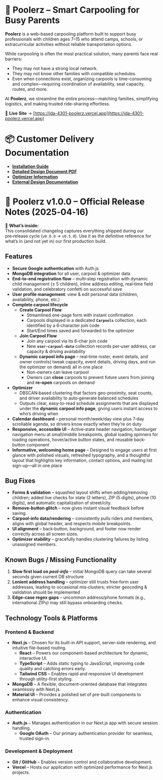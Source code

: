 # 🚗 Poolerz – Smart Carpooling for Busy Parents

**Poolerz** is a web-based carpooling platform built to support busy professionals with children ages 7–15 who attend camps, schools, or extracurricular activities without reliable transportation options.

While carpooling is often the most practical solution, many parents face real barriers:
- They may not have a strong local network.
- They may not know other families with compatible schedules.
- Even when connections exist, organizing carpools is time-consuming and complex—requiring coordination of availability, seat capacity, routes, and more.

At **Poolerz**, we streamline the entire process—matching families, simplifying logistics, and making trusted ride-sharing effortless.

📍 **Live Site** → [https://jda-4301-poolerz.vercel.app](https://jda-4301-poolerz.vercel.app)


# 📦 Customer Delivery Documentation

- [**Installation Guide**](https://github.com/tylerrcady/JID-4301-Poolerz/blob/dev/installation-guide/InstallingGuide.md#-poolerz-installation-guide)  
- [**Detailed Design Document PDF**](https://www.dropbox.com/scl/fi/7o2o03pip2tvjjkvcyy1u/Final_Detailed_Design_Document.pdf?rlkey=q8k231wviemwzzjhkjn41b18r&e=1&st=0rn83a8y&dl=0)  
- [**Optimizer Information**](https://poolerz.mintlify.app/optimization)
- [**External Design Documentation**](https://poolerz.mintlify.app/design/terminology)


# 📘 Poolerz v1.0.0 – Official Release Notes (2025‑04‑16)

📄 **What’s inside:**  
This consolidated changelog captures everything shipped during our pre‑release cycle (`v0.0.0` → `v0.5.0`). Use it as the definitive reference for what’s in (and not yet in) our first production build.

## Features
- **Secure Google authentication** with Auth.js
- **MongoDB integration** for all user, carpool & optimizer data    
- **End-to-end registration flow** – multi‑step registration with dynamic child management (≤ 5 children), inline address editing, real‑time field validation, and celebratory confetti on successful save
- **User profile management**: view & edit personal data (children, availability, phone, etc.)
- **Complete carpool lifecycle**
  - **Create Carpool Flow**
      - Streamlined one-page form with instant confirmation
      - Carpools displayed in a dedicated **`Carpools`** collection, each identified by a 6‑character join code  
      - Start/End times saved and forwarded to the optimizer
  - **Join Carpool Flow**
     - Join any carpool via its 6-char join code  
     - New **`user‑carpool‑data`** collection records per‑user address, car capacity & driving availability
   - **Dynamic carpool info page**
     – real‑time roster, event details, and owner controls( tweak capacity, event details, driving days, and run the optimizer on demand) all in one place
     - Non-owners can leave carpool
     - Owners can **close** carpools to prevent future users from joining and **re-open** carpools on demand
- **Optimizer**
  - DBSCAN‑based clustering that factors geo-proximity, seat counts, and driver availability to auto‑generate balanced schedules
  - Outputs clear, easy-to-read schedule assignments that are displayed under the **dynamic carpool info page**, giving users instant access to who’s driving when   
- **Calendar dashboard** – personal month/week/day view plus 7‑day scrollable agenda, so drivers know exactly when they’re on duty    
- **Responsive, accessible UI** – Active‑state header navigation, hamburger navigation menu at small/middle breakpoints, global loading spinners for loading operations, hover/active button states, and reusable back-button component
- **Informative, welcoming home page** – Designed to engage users at first glance with polished visuals, refreshed typography, and a thoughtful layout that highlights key information, contact options, and mailing list sign-up—all in one place

## Bug Fixes
- **Forms & validation** – squashed layout shifts when adding/removing children; added live checks for state (2 letters), ZIP (5 digits), phone (10 digits), and automatic capitalization of street/city.  
- **Remove‑button glitch** – now gives instant visual feedback before saving.  
- **Carpool‑info data/rendering** – consistently pulls riders *and* members, aligns with global header, and respects mobile breakpoints.  
- **UI alignment** – back‑button, background, and footer now render correctly across all screen sizes.  
- **Optimizer stability** – gracefully handles clustering failures by listing unassigned members. 

## Known Bugs / Missing Functionality
1. **Slow first load on *pool‑info*** – initial MongoDB query can take several seconds given current DB structure  
2. **Lenient address handling** – optimizer still trusts free‑form user addresses, leading to occasional mis‑clusters; stricter geocoding & validation should be implemented  
3. **Edge‑case regex gaps** – uncommon address/phone formats (e.g., international ZIPs) may still bypass onboarding checks.  

## Technology Tools & Platforms

### Frontend & Backend
- **Next.js** – Chosen for its built-in API support, server-side rendering, and intuitive file-based routing.
  - **React** – Powers our component-based architecture for dynamic, interactive UI.
  - **TypeScript** – Adds static typing to JavaScript, improving code quality and catching errors early.
  - **Tailwind CSS** – Enables rapid and responsive UI development through utility-first styling.
- **MongoDB** – A flexible, document-oriented database that integrates seamlessly with Next.js.
- **Material UI** – Provides a polished set of pre-built components to enhance visual consistency.

### Authentication
- **Auth.js** – Manages authentication in our Next.js app with secure session handling.
  - **Google OAuth** – Our primary authentication provider for seamless, trusted sign-in.

### Development & Deployment
- **Git / GitHub** – Enables version control and collaborative development.
- **Vercel** – Hosts our application with optimized performance for Next.js projects.
